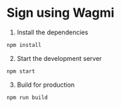 # Sign using Wagmi


1. Install the dependencies

```bash
npm install
```

2. Start the development server

```bash
npm start
```

3. Build for production

```bash
npm run build
```
